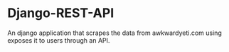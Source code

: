 # Django-REST-API

An django application that scrapes the data from awkwardyeti.com using exposes it to users through an API.
